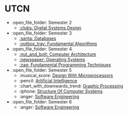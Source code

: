 # UTCN
<ul>
  <li>:open_file_folder: Semester 2
    <ul>
      <li>
        <a href="https://github.com/ruxipop/UTCN/tree/main/Digital%20Systems%20Design"> 
          :clubs:  Digital Systems Design 
        </a>
      </li>
    </ul>
  </li>
  <li>:open_file_folder: Semester 3
    <ul>
      <li>
        <a href="https://github.com/ruxipop/UTCN/tree/main/Databases"> 
          :santa:  Databases
        </a>
      </li>
      <li>
        <a href="https://github.com/ruxipop/UTCN/tree/main/Fundamental%20Algorithms"> 
          :outbox_tray:  Fundamental Algorithms
        </a>
      </li>
    </ul>
  </li>
  <li>:open_file_folder: Semester 4
    <ul>
      <li>
        <a href="https://github.com/ruxipop/UTCN/tree/main/Computer%20Architecture">
          :nut_and_bolt:   Computer Architecture
         </a>
      </li>
      <li>
        <a href="https://github.com/ruxipop/UTCN/tree/main/Operating%20Systems">
          :newspaper:  Operating Systems
        </a>
      </li>
      <li>
        <a href="https://github.com/ruxipop/UTCN/tree/main/Fundamental%20Programming%20Techniques">
          :zap:  Fundamental Programming Techniques
          </a>
      </li>
    </ul>
  </li>
  <li>:open_file_folder: Semester 5
    <ul>
      <li> :musical_score:
        <a href="https://github.com/ruxipop/UTCN/tree/main/Design%20with%20microprocessors">
         Design With Microprocessors
        </a>
      </li>
      <li> :pencil:
        <a href="https://github.com/ruxipop/UTCN/tree/main/Artificial%20Intelligence">
          Artificial Intelligence
        </a>
      </li>
      <li> :chart_with_downwards_trend:
        <a href=""https://github.com/ruxipop/UTCN/tree/main/Graphic%20processing">
         Graphic Processing
        </a>
      </li>
      <li> :iphone:
        <a href="https://github.com/ruxipop/UTCN/tree/main/Structure%20Of%20Computer%20Systems">
        Structure Of Computer Systems
        </a>
      </li>
     <li> :anger:
        <a href="https://github.com/ruxipop/UTCN/tree/main/Software%20Engineering/Project">
          Software Engineering
        </a>
      </li>
    </ul>
  </li>
  <li>:open_file_folder: Semester 6
    <ul>
      <li> :anger:
        <a href="https://github.com/ruxipop/UTCN/tree/main/Software%20Engineering/Project">
          Software Engineering
        </a>
      </li>
    </ul>
  </li>
</ul>

<br>
<br>
